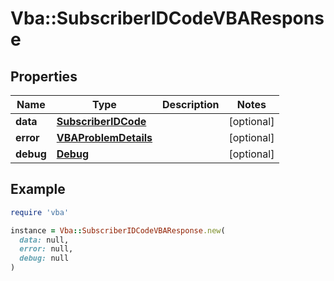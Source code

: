 # Vba::SubscriberIDCodeVBAResponse

## Properties

| Name | Type | Description | Notes |
| ---- | ---- | ----------- | ----- |
| **data** | [**SubscriberIDCode**](SubscriberIDCode.md) |  | [optional] |
| **error** | [**VBAProblemDetails**](VBAProblemDetails.md) |  | [optional] |
| **debug** | [**Debug**](Debug.md) |  | [optional] |

## Example

```ruby
require 'vba'

instance = Vba::SubscriberIDCodeVBAResponse.new(
  data: null,
  error: null,
  debug: null
)
```

